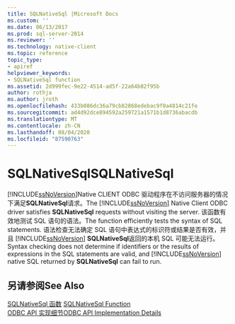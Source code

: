 ```yaml
---
title: SQLNativeSql |Microsoft Docs
ms.custom: ''
ms.date: 06/13/2017
ms.prod: sql-server-2014
ms.reviewer: ''
ms.technology: native-client
ms.topic: reference
topic_type:
- apiref
helpviewer_keywords:
- SQLNativeSql function
ms.assetid: 2d999fec-9e22-4514-ad5f-22a64b82f95b
author: rothja
ms.author: jroth
ms.openlocfilehash: 433b086dc36a79cb82868edebac9f0a4814c21fe
ms.sourcegitcommit: ad4d92dce894592a259721a1571b1d8736abacdb
ms.translationtype: MT
ms.contentlocale: zh-CN
ms.lasthandoff: 08/04/2020
ms.locfileid: "87590763"
---
```

# <a name="sqlnativesql"></a><span data-ttu-id="63be0-102">SQLNativeSql</span><span class="sxs-lookup"><span data-stu-id="63be0-102">SQLNativeSql</span></span>
  <span data-ttu-id="63be0-103">[!INCLUDE[ssNoVersion](../../includes/ssnoversion-md.md)]Native CLIENT ODBC 驱动程序在不访问服务器的情况下满足**SQLNativeSql**请求。</span><span class="sxs-lookup"><span data-stu-id="63be0-103">The [!INCLUDE[ssNoVersion](../../includes/ssnoversion-md.md)] Native Client ODBC driver satisfies **SQLNativeSql** requests without visiting the server.</span></span> <span data-ttu-id="63be0-104">该函数有效地测试 SQL 语句的语法。</span><span class="sxs-lookup"><span data-stu-id="63be0-104">The function efficiently tests the syntax of SQL statements.</span></span> <span data-ttu-id="63be0-105">语法检查无法确定 SQL 语句中表达式的标识符或结果是否有效，并且 [!INCLUDE[ssNoVersion](../../includes/ssnoversion-md.md)] **SQLNativeSql**返回的本机 SQL 可能无法运行。</span><span class="sxs-lookup"><span data-stu-id="63be0-105">Syntax checking does not determine if identifiers or the results of expressions in the SQL statements are valid, and [!INCLUDE[ssNoVersion](../../includes/ssnoversion-md.md)] native SQL returned by **SQLNativeSql** can fail to run.</span></span>  
  
## <a name="see-also"></a><span data-ttu-id="63be0-106">另请参阅</span><span class="sxs-lookup"><span data-stu-id="63be0-106">See Also</span></span>  
 <span data-ttu-id="63be0-107">[SQLNativeSql 函数](https://go.microsoft.com/fwlink/?LinkID=59358) </span><span class="sxs-lookup"><span data-stu-id="63be0-107">[SQLNativeSql Function](https://go.microsoft.com/fwlink/?LinkID=59358) </span></span>  
 [<span data-ttu-id="63be0-108">ODBC API 实现细节</span><span class="sxs-lookup"><span data-stu-id="63be0-108">ODBC API Implementation Details</span></span>](odbc-api-implementation-details.md)  
  
  
